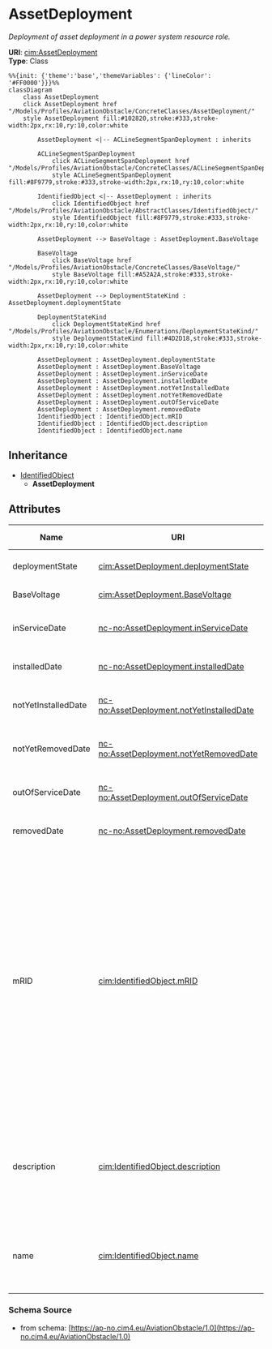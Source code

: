 # AssetDeployment

_Deployment of asset deployment in a power system resource role._

**URI**: [cim:AssetDeployment](https://cim.ucaiug.io/ns#AssetDeployment)<br />
**Type**: Class

```mermaid
%%{init: {'theme':'base','themeVariables': {'lineColor': '#FF0000'}}}%%
classDiagram
    class AssetDeployment
    click AssetDeployment href "/Models/Profiles/AviationObstacle/ConcreteClasses/AssetDeployment/"
    style AssetDeployment fill:#102820,stroke:#333,stroke-width:2px,rx:10,ry:10,color:white

        AssetDeployment <|-- ACLineSegmentSpanDeployment : inherits

        ACLineSegmentSpanDeployment
            click ACLineSegmentSpanDeployment href "/Models/Profiles/AviationObstacle/ConcreteClasses/ACLineSegmentSpanDeployment/"
            style ACLineSegmentSpanDeployment fill:#8F9779,stroke:#333,stroke-width:2px,rx:10,ry:10,color:white
     
        IdentifiedObject <|-- AssetDeployment : inherits
            click IdentifiedObject href "/Models/Profiles/AviationObstacle/AbstractClasses/IdentifiedObject/"
            style IdentifiedObject fill:#8F9779,stroke:#333,stroke-width:2px,rx:10,ry:10,color:white

        AssetDeployment --> BaseVoltage : AssetDeployment.BaseVoltage

        BaseVoltage
            click BaseVoltage href "/Models/Profiles/AviationObstacle/ConcreteClasses/BaseVoltage/"
            style BaseVoltage fill:#A52A2A,stroke:#333,stroke-width:2px,rx:10,ry:10,color:white

        AssetDeployment --> DeploymentStateKind : AssetDeployment.deploymentState

        DeploymentStateKind
            click DeploymentStateKind href "/Models/Profiles/AviationObstacle/Enumerations/DeploymentStateKind/"
            style DeploymentStateKind fill:#4D2D18,stroke:#333,stroke-width:2px,rx:10,ry:10,color:white

        AssetDeployment : AssetDeployment.deploymentState
        AssetDeployment : AssetDeployment.BaseVoltage
        AssetDeployment : AssetDeployment.inServiceDate
        AssetDeployment : AssetDeployment.installedDate
        AssetDeployment : AssetDeployment.notYetInstalledDate
        AssetDeployment : AssetDeployment.notYetRemovedDate
        AssetDeployment : AssetDeployment.outOfServiceDate
        AssetDeployment : AssetDeployment.removedDate
        IdentifiedObject : IdentifiedObject.mRID
        IdentifiedObject : IdentifiedObject.description
        IdentifiedObject : IdentifiedObject.name
```

## Inheritance
* [IdentifiedObject](IdentifiedObject.md)
    * **AssetDeployment**

## Attributes
| Name | URI | Cardinality and Range | Description | Inheritance |
| ---  | --- | --- | --- | --- |
| deploymentState | [cim:AssetDeployment.deploymentState](https://cim.ucaiug.io/ns#AssetDeployment.deploymentState) | 0..1 DeploymentStateKind | Current deployment state of asset. | direct |
| BaseVoltage | [cim:AssetDeployment.BaseVoltage](https://cim.ucaiug.io/ns#AssetDeployment.BaseVoltage) | 0..1 BaseVoltage | The associated Base Voltage. | direct |
| inServiceDate | [nc-no:AssetDeployment.inServiceDate](http://cim4.eu/ns/nc-no#AssetDeployment.inServiceDate) | 0..1 datetime | Date and time asset was most recently put in service. | direct |
| installedDate | [nc-no:AssetDeployment.installedDate](http://cim4.eu/ns/nc-no#AssetDeployment.installedDate) | 0..1 datetime | Date and time asset was most recently installed. | direct |
| notYetInstalledDate | [nc-no:AssetDeployment.notYetInstalledDate](http://cim4.eu/ns/nc-no#AssetDeployment.notYetInstalledDate) | 0..1 datetime | Date and time of asset deployment transition to not yet installed. | direct |
| notYetRemovedDate | [nc-no:AssetDeployment.notYetRemovedDate](http://cim4.eu/ns/nc-no#AssetDeployment.notYetRemovedDate) | 0..1 datetime | Date and time of asset deployment transition to not yet removed. | direct |
| outOfServiceDate | [nc-no:AssetDeployment.outOfServiceDate](http://cim4.eu/ns/nc-no#AssetDeployment.outOfServiceDate) | 0..1 datetime | Date and time asset was most recently taken out of service. | direct |
| removedDate | [nc-no:AssetDeployment.removedDate](http://cim4.eu/ns/nc-no#AssetDeployment.removedDate) | 0..1 datetime | Date and time asset was most recently removed. | direct |
| mRID | [cim:IdentifiedObject.mRID](https://cim.ucaiug.io/ns#IdentifiedObject.mRID) | 0..1 string | Master resource identifier issued by a model authority. The mRID is unique within an exchange context. Global uniqueness is easily achieved by using a UUID, as specified in RFC 4122, for the mRID. The use of UUID is strongly recommended.For CIMXML data files in RDF syntax conforming to IEC 61970-552, the mRID is mapped to rdf:ID or rdf:about attributes that identify CIM object elements. | IdentifiedObject |
| description | [cim:IdentifiedObject.description](https://cim.ucaiug.io/ns#IdentifiedObject.description) | 0..1 string | The description is a free human readable text describing or naming the object. It may be non unique and may not correlate to a naming hierarchy. | IdentifiedObject |
| name | [cim:IdentifiedObject.name](https://cim.ucaiug.io/ns#IdentifiedObject.name) | 0..1 string | The name is any free human readable and possibly non unique text naming the object. | IdentifiedObject |

### Schema Source
* from schema: [https://ap-no.cim4.eu/AviationObstacle/1.0](https://ap-no.cim4.eu/AviationObstacle/1.0)

